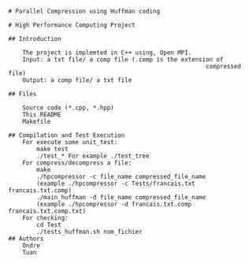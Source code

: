     # Parallel Compression using Huffman coding

    # High Performance Computing Project

    ## Introduction
        
        The project is implemted in C++ using, Open MPI.
        Input: a txt file/ a comp file (.comp is the extension of 
                                                            compressed file)
        Output: a comp file/ a txt file

    ## Files
        
        Source code (*.cpp, *.hpp)
        This README
        Makefile

    ## Compilation and Test Execution 
        For execute some unit_test:
            make test
            ./test_* For example ./test_tree
        For compress/decompress a file:
            make
            ./hpcompressor -c file_name compressed_file_name 
            (example ./hpcompressor -c Tests/francais.txt francais.txt.comp)
            ./main_huffman -d file_name compressed_file_name
            (example ./hpcompressor -d francais.txt.comp francais.txt.comp.txt)
        For checking:
            cd Test
            ./tests_huffman.sh nom_fichier
    ## Authors
        Ondre
        Tuan


    
    
